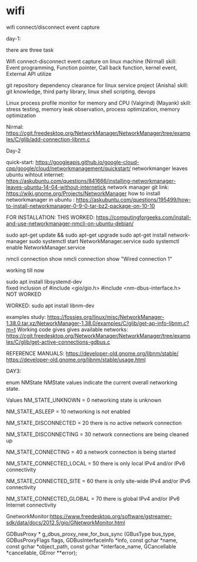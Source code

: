 # wifi
wifi connect/disconnect event capture

day-1:

there are three task

Wifi connect-disconnect event capture on linux machine (Nirmal)
skill: Event programming, Function pointer, Call back function, kernel event, External API utilize

git repository dependency clearance for linux service project (Anisha)
skill: git knowledge, third party library, linux shell scripting, devops

Linux process profile monitor for memory and CPU (Valgrind) (Mayank)
skill: stress testing, memory leak observation, process optimization, memory optimization



Nirmal:
https://cgit.freedesktop.org/NetworkManager/NetworkManager/tree/examples/C/glib/add-connection-libnm.c





Day-2

quick-start: https://googleapis.github.io/google-cloud-cpp/google/cloud/networkmanagement/quickstart/
networkmanger leaves ubuntu wihtout internet: https://askubuntu.com/questions/841666/installing-networkmanager-leaves-ubuntu-14-04-without-internetick
network manager git link: https://wiki.gnome.org/Projects/NetworkManager
how to install networkmanager in ubuntu : https://askubuntu.com/questions/195499/how-to-install-networkmanager-0-9-0-tar-bz2-package-on-10-10


FOR INSTALLATION: 
THIS WORKED:  https://computingforgeeks.com/install-and-use-networkmanager-nmcli-on-ubuntu-debian/


sudo apt-get update && sudo apt-get upgrade
sudo apt-get install network-manager
sudo systemctl start NetworkManager.service
sudo systemctl enable NetworkManager.service


nmcli connection show
nmcli connection show "Wired connection 1"

working till now


sudo apt install libsystemd-dev  
fixed inclusion of
#include <gio/gio.h>
#include <nm-dbus-interface.h>
NOT WORKED





WORKED: sudo apt install libnm-dev



examples study:
https://fossies.org/linux/misc/NetworkManager-1.38.0.tar.xz/NetworkManager-1.38.0/examples/C/glib/get-ap-info-libnm.c?m=t
Working code gives gives available networks: https://cgit.freedesktop.org/NetworkManager/NetworkManager/tree/examples/C/glib/get-active-connections-gdbus.c


REFERENCE MANUALS:
https://developer-old.gnome.org/libnm/stable/
https://developer-old.gnome.org/libnm/stable/usage.html





DAY3:

enum NMState
NMState values indicate the current overall networking state.

Values
NM_STATE_UNKNOWN = 0             networking state is unknown

 
NM_STATE_ASLEEP = 10             networking is not enabled

 
NM_STATE_DISCONNECTED = 20           there is no active network connection

 
NM_STATE_DISCONNECTING = 30          network connections are being cleaned up

 
NM_STATE_CONNECTING = 40             a network connection is being started

 
NM_STATE_CONNECTED_LOCAL = 50            there is only local IPv4 and/or IPv6 connectivity

 
NM_STATE_CONNECTED_SITE = 60             there is only site-wide IPv4 and/or IPv6 connectivity

 
NM_STATE_CONNECTED_GLOBAL = 70           there is global IPv4 and/or IPv6 Internet connectivity

 
GnetworkMonitor:https://www.freedesktop.org/software/gstreamer-sdk/data/docs/2012.5/gio/GNetworkMonitor.html

GDBusProxy *        g_dbus_proxy_new_for_bus_sync       (GBusType bus_type,
                                                         GDBusProxyFlags flags,
                                                         GDBusInterfaceInfo *info,
                                                         const gchar *name,
                                                         const gchar *object_path,
                                                         const gchar *interface_name,
                                                         GCancellable *cancellable,
                                                         GError **error);